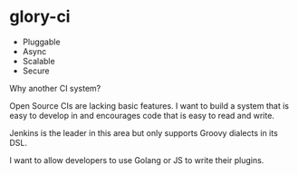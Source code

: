 # glory-ci

* Pluggable
* Async
* Scalable
* Secure

Why another CI system?

Open Source CIs are lacking basic features. I want to build a system that is easy to develop in and encourages code that is easy to read and write.

Jenkins is the leader in this area but only supports Groovy dialects in its DSL.

I want to allow developers to use Golang or JS to write their plugins.